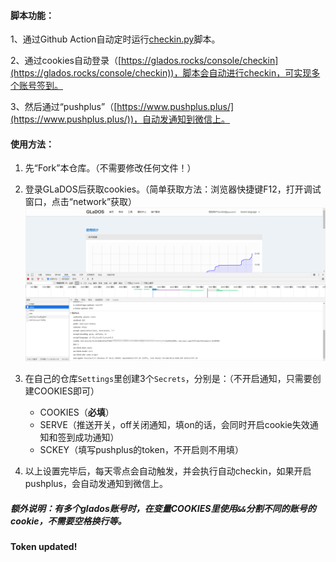 #### 脚本功能：

1、通过Github Action自动定时运行[checkin.py](https://github.com/hbstarjason/glados-checkin/blob/master/checkin.py)脚本。

2、通过cookies自动登录（[https://glados.rocks/console/checkin](https://glados.rocks/console/checkin))，脚本会自动进行checkin，可实现多个账号签到。

3、然后通过“pushplus”（[https://www.pushplus.plus/](https://www.pushplus.plus/))，自动发通知到微信上。



#### 使用方法：

1. 先“Fork”本仓库。（不需要修改任何文件！）

2. 登录GLaDOS后获取cookies。（简单获取方法：浏览器快捷键F12，打开调试窗口，点击“network”获取）
![李旭66](./1.png)
3. 在自己的仓库`Settings`里创建3个`Secrets`，分别是：（不开启通知，只需要创建COOKIES即可）

   - COOKIES（**必填**）
   - SERVE（推送开关，off关闭通知，填on的话，会同时开启cookie失效通知和签到成功通知）
   - SCKEY（填写pushplus的token，不开启则不用填）

4. 以上设置完毕后，每天零点会自动触发，并会执行自动checkin，如果开启pushplus，会自动发通知到微信上。

##### 额外说明：有多个glados账号时，在变量COOKIES里使用`&&`分割不同的账号的cookie，不需要空格换行等。

#### Token updated!

